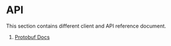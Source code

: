<!--
order: false
parent:
  order: 1
-->

# API

This section contains different client and API reference document.

1. [Protobuf Docs](./proto-docs.md)
